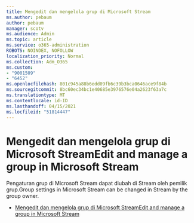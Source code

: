 ```yaml
---
title: Mengedit dan mengelola grup di Microsoft Stream
ms.author: pebaum
author: pebaum
manager: scotv
ms.audience: Admin
ms.topic: article
ms.service: o365-administration
ROBOTS: NOINDEX, NOFOLLOW
localization_priority: Normal
ms.collection: Adm_O365
ms.custom:
- "9001509"
- "6452"
ms.openlocfilehash: 801c945a88b6edd09fb6c39b3bca0646ace9f84b
ms.sourcegitcommit: 8bc60ec34bc1e40685e3976576e04a2623f63a7c
ms.translationtype: MT
ms.contentlocale: id-ID
ms.lasthandoff: 04/15/2021
ms.locfileid: "51814447"
---
```

# <a name="edit-and-manage-a-group-in-microsoft-stream"></a><span data-ttu-id="b0f1d-102">Mengedit dan mengelola grup di Microsoft Stream</span><span class="sxs-lookup"><span data-stu-id="b0f1d-102">Edit and manage a group in Microsoft Stream</span></span>

<span data-ttu-id="b0f1d-103">Pengaturan grup di Microsoft Stream dapat diubah di Stream oleh pemilik grup.</span><span class="sxs-lookup"><span data-stu-id="b0f1d-103">Group settings in Microsoft Stream can be changed in Stream by the group owner.</span></span>  

- [<span data-ttu-id="b0f1d-104">Mengedit dan mengelola grup di Microsoft Stream</span><span class="sxs-lookup"><span data-stu-id="b0f1d-104">Edit and manage a group in Microsoft Stream</span></span>](https://docs.microsoft.com/stream/portal-manage-groups)
